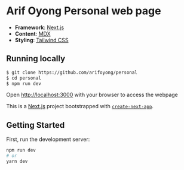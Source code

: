 # Arif Oyong Personal web page

- **Framework**: [Next.js](https://nextjs.org/)
- **Content**: [MDX](https://github.com/mdx-js/mdx)
- **Styling**: [Tailwind CSS](https://tailwindcss.com/)

## Running locally

```bash
$ git clone https://github.com/arifoyong/personal
$ cd personal
$ npm run dev
```

Open [http://localhost:3000](http://localhost:3000) with your browser to access the webpage

This is a [Next.js](https://nextjs.org/) project bootstrapped with [`create-next-app`](https://github.com/vercel/next.js/tree/canary/packages/create-next-app).

## Getting Started

First, run the development server:

```bash
npm run dev
# or
yarn dev
```